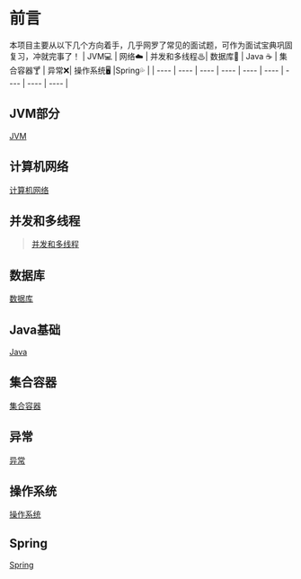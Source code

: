 # 前言

本项目主要从以下几个方向着手，几乎网罗了常见的面试题，可作为面试宝典巩固复习，冲就完事了！
|  JVM💻  | 网络☁️  | 并发和多线程♨| 数据库💾  | Java ☕️  | 集合容器🍸 | 异常❌| 操作系统🖥  |Spring💦  |
|  ----  | ----  | ----  | ----  | ----  | ----  | ----  | ----  | ----  |

## JVM部分

[JVM]()

## 计算机网络

[计算机网络]()

## 并发和多线程

> [并发和多线程]()

## 数据库

[数据库]()

## Java基础

[Java]()

## 集合容器

[集合容器]()

## 异常

[异常]()

## 操作系统

[操作系统]()

## Spring

[Spring]()


